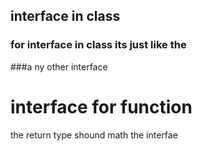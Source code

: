 ## interface in class
### for interface in class its just like the 
###a ny other interface

# interface for function
the return type shound math the interfae